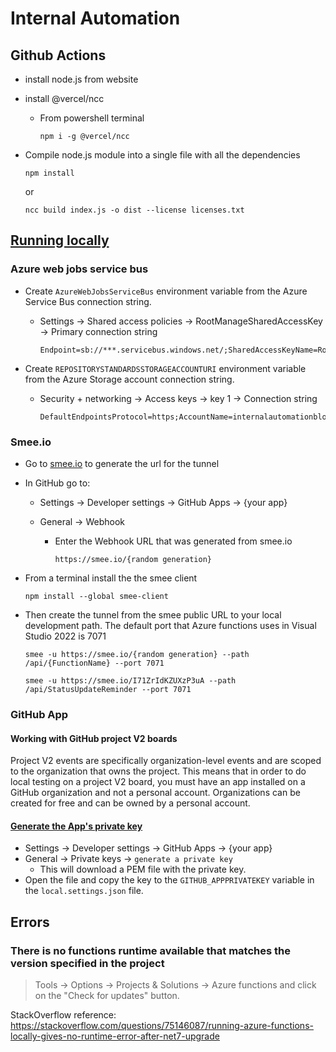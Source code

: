 # Internal Automation

## Github Actions

- install node.js from website
- install @vercel/ncc

  - From powershell terminal

    ```console
    npm i -g @vercel/ncc
    ```

- Compile node.js module into a single file with all the dependencies

  ```console
  npm install
  ```

  or

  ```console
  ncc build index.js -o dist --license licenses.txt
  ```

## [Running locally](https://github.com/Particular/InternalAutomation#running-locally)

### Azure web jobs service bus

- Create `AzureWebJobsServiceBus` environment variable from the Azure Service Bus connection string.

  - Settings -> Shared access policies -> RootManageSharedAccessKey -> Primary connection string

    ```text
    Endpoint=sb://***.servicebus.windows.net/;SharedAccessKeyName=RootManageSharedAccessKey;SharedAccessKey=**************************
    ```

- Create `REPOSITORYSTANDARDSSTORAGEACCOUNTURI` environment variable from the Azure Storage account connection string.

  - Security + networking -> Access keys -> key 1 -> Connection string

    ```text
    DefaultEndpointsProtocol=https;AccountName=internalautomationblob;AccountKey=************************;EndpointSuffix=core.windows.net
    ```

### Smee.io

- Go to [smee.io](https://smee.io/) to generate the url for the tunnel
- In GitHub go to:

  - Settings -> Developer settings -> GitHub Apps -> {your app}
  - General -> Webhook

    - Enter the Webhook URL that was generated from smee.io

      ```text
      https://smee.io/{random generation}
      ```

- From a terminal install the the smee client

  ```console
  npm install --global smee-client
  ```

- Then create the tunnel from the smee public URL to your local development path. The default port that Azure functions uses in Visual Studio 2022 is 7071

  ```console
  smee -u https://smee.io/{random generation} --path /api/{FunctionName} --port 7071
  ```

  ```console
  smee -u https://smee.io/I71ZrIdKZUXzP3uA --path /api/StatusUpdateReminder --port 7071
  ```

### GitHub App

#### Working with GitHub project V2 boards

Project V2 events are specifically organization-level events and are scoped to the organization that owns the project. This means that in order to do local testing on a project V2 board, you must have an app installed on a GitHub organization and not a personal account. Organizations can be created for free and can be owned by a personal account.

#### [Generate the App's private key](https://docs.github.com/en/developers/apps/building-github-apps/authenticating-with-github-apps#generating-a-private-key)

- Settings -> Developer settings -> GitHub Apps -> {your app}
- General -> Private keys -> `generate a private key`
  - This will download a PEM file with the private key.
- Open the file and copy the key to the `GITHUB_APPPRIVATEKEY` variable in the `local.settings.json` file.

## Errors

### There is no functions runtime available that matches the version specified in the project

> Tools -> Options -> Projects & Solutions -> Azure functions and click on the "Check for updates" button.

StackOverflow reference: <https://stackoverflow.com/questions/75146087/running-azure-functions-locally-gives-no-runtime-error-after-net7-upgrade>

